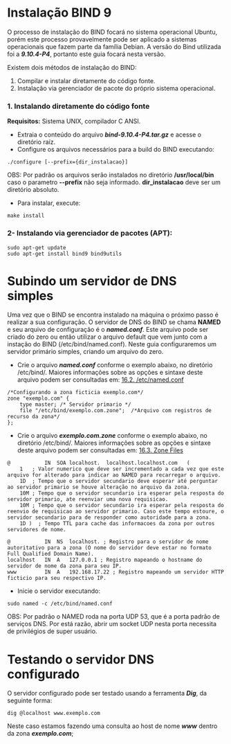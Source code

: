 # Instalação BIND 9

O processo de instalação do BIND focará no sistema operacional Ubuntu, porém este processo provavelmente pode ser aplicado a sistemas operacionais que fazem parte da família Debian. A versão do Bind utilizada foi a *__9.10.4-P4__*, portanto este guia focará nesta versão.

Existem dois métodos de instalação do BIND:

1. Compilar e instalar diretamente do código fonte.
2. Instalação via gerenciador de pacote do próprio sistema operacional.

### 1. Instalando diretamente do código fonte
**Requisitos:** Sistema UNIX, compilador C ANSI.

- Extraia o conteúdo do arquivo *__bind-9.10.4-P4.tar.gz__* e acesse o diretório raíz.
- Configure os arquivos necessários para a build do BIND executando: 
```
./configure [--prefix={dir_instalacao}]
```
OBS: Por padrão os arquivos serão instalados no diretório **/usr/local/bin** caso o parametro **--prefix** não seja informado. **dir_instalacao** deve ser um diretório absoluto.

- Para instalar, execute:
```
make install
```

### 2- Instalando via gerenciador de pacotes (APT):
```
sudo apt-get update
sudo apt-get install bind9 bind9utils
```

# Subindo um servidor de DNS simples

Uma vez que o BIND se encontra instalado na máquina o próximo passo é realizar a sua configuração. O servidor de DNS do BIND se chama **NAMED** e seu arquivo de configuração é o *__named.conf__*. Este arquivo pode ser criado do zero ou então utilizar o arquivo default que vem junto com a instação do BIND (/etc/bind/named.conf). Neste guia configuraremos um servidor primário simples, criando um arquivo do zero.

- Crie o arquivo *__named.conf__* conforme o exemplo abaixo, no diretório  /etc/bind/. Maiores informações sobre as opções e sintaxe deste arquivo podem ser consultadas em: [16.2. /etc/named.conf](https://www.centos.org/docs/5/html/Deployment_Guide-en-US/s1-bind-namedconf.html)

```
/*Configurando a zona ficticia exemplo.com*/
zone "exemplo.com" {
    type master; /* Servidor primario */
    file "/etc/bind/exemplo.com.zone";  /*Arquivo com registros de recurso da zona*/
};
```

- Crie o arquivo *__exemplo.com.zone__* conforme o exemplo abaixo, no diretório /etc/bind/. Maiores informações sobre as opções e sintaxe deste arquivo podem ser consultadas em: [16.3. Zone Files](https://www.centos.org/docs/5/html/Deployment_Guide-en-US/s1-bind-zone.html) 

```
@   		IN  SOA localhost.  localhost.localhost.com   (
    1   ; Valor numerico que deve ser incrementado a cada vez que este arquivo for alterado para indicar ao NAMED para recarregar o arquivo.
    1D  ; Tempo que o servidor secundario deve esperar até perguntar ao servidor primario se houve alteração no arquivo da zona.
    10M ; Tempo que o servidor secundario ira esperar pela resposta do servidor primario, ate reenviar uma nova requisicao.
    10M ; Tempo que o servidor secundario ira esperar pela resposta do reenvio de requisicao ao servidor primario. Caso este tempo estoure, o servidor secundario para de responder como autoridade para a zona.
    1D )  ; Tempo TTL para cache das informacoes da zona por outros servidores de nome.

@   		IN  NS  localhost. ; Registro para o servidor de nome autoritativo para a zona (O nome do servidor deve estar no formato Full Qualified Domain Name).
localhost   IN  A   127.0.0.1 ; Registro mapeando o hostname do servidor de nome da zona para seu IP.
www 		IN  A   192.168.17.22 ; Registro mapeando um servidor HTTP ficticio para seu respectivo IP.
```

- Inicie o servidor executando:
```
sudo named -c /etc/bind/named.conf
```
OBS: Por padrão o NAMED roda na porta UDP 53, que é a porta padrão de serviços DNS. Por está razão, abrir um socket UDP nesta porta necessita de privilégios de super usuário.

# Testando o servidor DNS configurado

O servidor configurado pode ser testado usando a ferramenta *__Dig__*, da seguinte forma:

```
dig @localhost www.exemplo.com 
```
Neste caso estamos fazendo uma consulta ao host de nome *__www__* dentro da zona *__exemplo.com__*;

